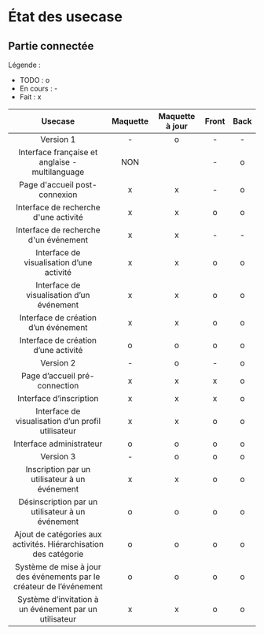 # État des usecase

## Partie connectée

Légende :
- TODO : o
- En cours : -
- Fait : x

| Usecase | Maquette | Maquette à jour | Front | Back |
| :-----: | :------------: | :-------------: | :---: | :--: |
| Version 1 | - | o | - | - |
| Interface française et anglaise - multilanguage | NON |  | - | o |
| Page d'accueil post-connexion | x | x | - | o |
| Interface de recherche d'une activité | x | x | o | o |
| Interface de recherche d'un événement | x | x | - | - |
| Interface de visualisation d’une activité | x | x | o | o |
| Interface de visualisation d’un événement | x | x | o | o |
| Interface de création d’un événement | x | x | o | o |
| Interface de création d’une activité | o | o | o | o |
| Version 2 | - | o | - | o |
| Page d’accueil pré-connection | x | x | x | o |
| Interface d’inscription | x | x | x | o |
| Interface de visualisation d’un profil utilisateur | x | x | o | o |
| Interface administrateur | o | o | o | o |
| Version 3 | - | o | o | o |
| Inscription par un utilisateur à un événement | x | x | o | o |
| Désinscription par un utilisateur à un événement | o | o | o | o |
| Ajout de catégories aux activités. Hiérarchisation des catégorie | o | o | o | o |
| Système de mise à jour des événements par le créateur de l’événement | o | o | o | o |
| Système d’invitation à un événement par un utilisateur | x | x | o | o |
